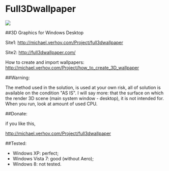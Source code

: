 Full3Dwallpaper
===============
<img src="https://github.com/Verhov/Full3Dwallpaper/blob/master/awesome.png?raw=true" />

##3D Graphics for Windows Desktop

Site1: http://michael.verhov.com/Project/full3dwallpaper

Site2: http://full3dwallpaper.com/

How to create and import wallpapers: http://michael.verhov.com/Project/how_to_create_3D_wallpaper

##Warning:

The method used in the solution, is used at your own risk, all of solution is available on the condition "AS IS".
I will say more: that the surface on which the render 3D scene (main system window - desktop), it is not intended for.
When you run, look at amount of used CPU.

##Donate:

if you like this,

http://michael.verhov.com/Project/full3dwallpaper


##Tested:

* Windows XP: perfect;
* Windows Vista 7: good (without Aero);
* Windows 8: not tested.
